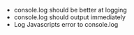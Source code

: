 * console.log should be better at logging
* console.log should output immediately
* Log Javascripts error to console.log
